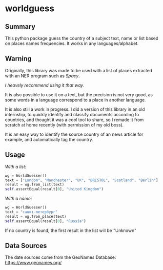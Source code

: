 # worldguess
## Summary
This python package guess the country of a subject text, name or list based on places names frequencies.
It works in any languages/alphabet.
## Warning
Originally, this library was made to be used with a list of places extracted with an NER program such as *Spacy*.

*I heavely recommend using it that way.*

It is also possible to use it on a text, but the precision is not very good, as some words in a language correspond to a place in another language.

It is also still a work in progress. I did a version of this library in an old internship, to quickly identify and classify documents according to  countries, and thought it was a cool tool to share, so I remade it from scratch at home recently (with permission of my old boss).

It is an easy way to identify the source country of an news article for example, and automatically tag the country.

## Usage

*With a list:*
```python
wg = WorldGuesser()
text = ["London", "Manchester", "UK", "BRISTOL", "Scotland", "Berlin"]
result = wg.from_list(text)
self.assertEqual(result[0], "United Kingdom")
```

*With a name:*
```python
wg = WorldGuesser()
text = "санкт-петербург"
result = wg.from_place(text)
self.assertEqual(result[0], "Russia")
```

If no country is found, the first result in the list will be "Unknown"

## Data Sources
The date sources come from the GeoNames Database: https://www.geonames.org/
